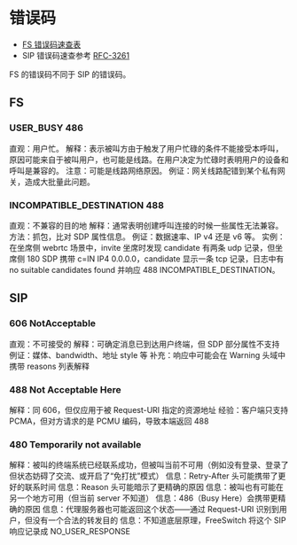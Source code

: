 # 错误码

- [FS 错误码速查表](https://www.cnblogs.com/yjmyzz/p/freeswitch-hangup-cause.html)
- SIP 错误码速查参考 [RFC-3261](https://www.rfc-editor.org/rfc/rfc3261#section-21)

FS 的错误码不同于 SIP 的错误码。

## FS

### USER_BUSY 486

直观：用户忙。
解释：表示被叫方由于触发了用户忙碌的条件不能接受本呼叫，原因可能来自于被叫用户，也可能是线路。在用户决定为忙碌时表明用户的设备和呼叫是兼容的。
注意：可能是线路网络原因。
例证：网关线路配错到某个私有网关，造成大批量此问题。

### INCOMPATIBLE_DESTINATION 488

直观：不兼容的目的地
解释：通常表明创建呼叫连接的时候一些属性无法兼容。
方法：抓包，比对 SDP 属性信息。
例证：数据速率、IP v4 还是 v6 等。
实例：在坐席侧 webrtc 场景中，invite 坐席时发现 candidate 有两条 udp 记录，但坐席侧 180 SDP 携带 c=IN IP4 0.0.0.0，candidate 显示一条 tcp 记录，日志中有 no suitable candidates found 并响应 488 INCOMPATIBLE_DESTINATION。

## SIP

### 606 NotAcceptable

直观：不可接受的
解释：可确定消息已到达用户终端，但 SDP 部分属性不支持
例证：媒体、bandwidth、地址 style 等
补充：响应中可能会在 Warning 头域中携带 reasons 列表解释

### 488 Not Acceptable Here

解释：同 606，但仅应用于被 Request-URI 指定的资源地址
经验：客户端只支持 PCMA，但对方请求的是 PCMU 编码，导致本端返回 488

### 480 Temporarily not available

解释：被叫的终端系统已经联系成功，但被叫当前不可用（例如没有登录、登录了但状态妨碍了交流、或开启了“免打扰”模式）
信息：Retry-After 头可能携带了更好的联系时间
信息：Reason 头可能暗示了更精确的原因
信息：被叫也有可能在另一个地方可用（但当前 server 不知道）
信息：486（Busy Here）会携带更精确的原因
信息：代理服务器也可能返回这个状态——通过 Request-URI 识别到用户，但没有一个合法的转发目的
信息：不知道底层原理，FreeSwitch 将这个 SIP 响应记录成 NO_USER_RESPONSE
